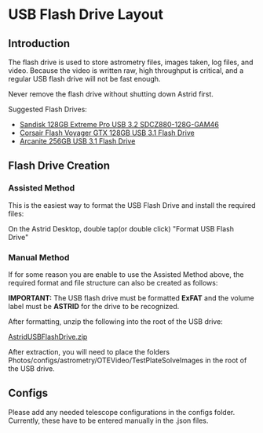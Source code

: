 # USB Flash Drive Layout

## Introduction

The flash drive is used to store astrometry files, images taken, log files, and video.  Because the video is written raw, high throughput is critical, and a regular USB flash drive will not be fast enough.

Never remove the flash drive without shutting down Astrid first.

Suggested Flash Drives:


* [Sandisk 128GB Extreme Pro USB 3.2 SDCZ880-128G-GAM46](https://www.amazon.com/SanDisk-128GB-Extreme-Solid-State/dp/B08GYM5F8G/ref=sr_1_3?crid=3V64CEU0M0KOW&keywords=SanDisk%2B128GB%2BExtreme%2BPRO%2BUSB%2B3.2%2BSolid%2BState%2BFlash%2BDrive%2B-%2BSDCZ880-128G-GAM46&qid=1695578870&sprefix=sandisk%2B128gb%2Bextreme%2Bpro%2Busb%2B3.2%2Bsolid%2Bstate%2Bflash%2Bdrive%2B-%2Bsdcz880-128g-gam46%2Caps%2C237&sr=8-3&th=1)
* [Corsair Flash Voyager GTX 128GB USB 3.1 Flash Drive](https://www.amazon.com/Corsair-Flash-Voyager-128GB-Premium/dp/B079NVJPKV)
* [Arcanite 256GB USB 3.1 Flash Drive](https://www.amazon.com/dp/B07RT1WMFB)


## Flash Drive Creation

### Assisted Method

This is the easiest way to format the USB Flash Drive and install the required files:

On the Astrid Desktop, double tap(or double click) "Format USB Flash Drive"

### Manual Method

If for some reason you are enable to use the Assisted Method above, the required format and file structure can also be created as follows:

**IMPORTANT:** The USB flash drive must be formatted **ExFAT** and the volume label must be **ASTRID** for the drive to be recognized.

After formatting, unzip the following into the root of the USB drive:

[AstridUSBFlashDrive.zip](../AstridUSBFlashDrive.zip)

After extraction, you will need to place the folders Photos/configs/astrometry/OTEVideo/TestPlateSolveImages in the root of the USB drive.


## Configs

Please add any needed telescope configurations in the configs folder.  Currently, these have to be entered manually in the .json files.

